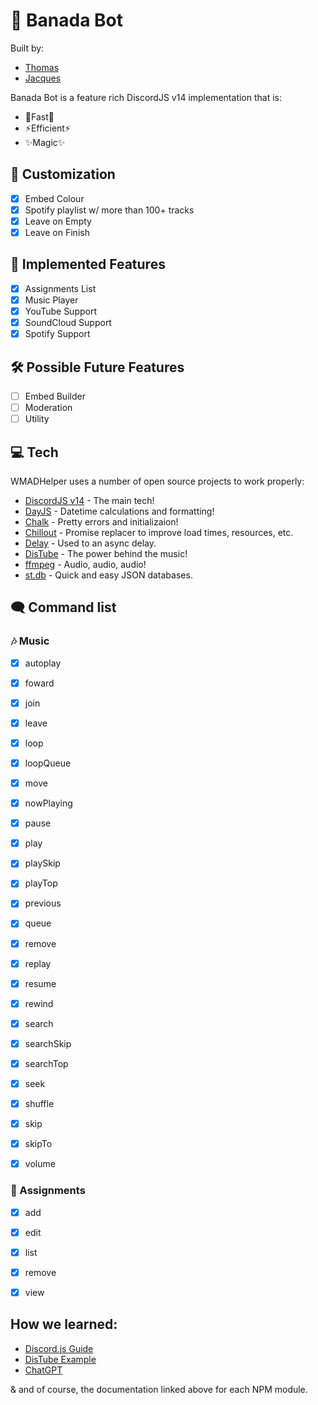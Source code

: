 # 🍁 Banada Bot

Built by:

-   [Thomas]
-   [Jacques]

Banada Bot is a feature rich DiscordJS v14 implementation that is:

-   👟Fast👟
-   ⚡Efficient⚡
-   ✨Magic✨

## 🎨 Customization

- [x] Embed Colour
- [x] Spotify playlist w/ more than 100+ tracks
- [x] Leave on Empty
- [x] Leave on Finish

## 📑 Implemented Features

-   [x] Assignments List
-   [x] Music Player
-   [x] YouTube Support
-   [x] SoundCloud Support
-   [x] Spotify Support

## 🛠️ Possible Future Features

-   [ ] Embed Builder
-   [ ] Moderation
-   [ ] Utility

## 💻 Tech

WMADHelper uses a number of open source projects to work properly:

-   [DiscordJS v14] - The main tech!
-   [DayJS] - Datetime calculations and formatting!
-   [Chalk] - Pretty errors and initializaion!
-   [Chillout] - Promise replacer to improve load times, resources, etc.
-   [Delay] - Used to an async delay.
-   [DisTube] - The power behind the music!
-   [ffmpeg] - Audio, audio, audio!
-   [st.db] - Quick and easy JSON databases.

## 🗨️ Command list

### 🎶 Music

-   [x] autoplay
-   [x] foward
-   [x] join
-   [x] leave
-   [x] loop
-   [x] loopQueue
-   [x] move
-   [x] nowPlaying
-   [x] pause
-   [x] play
-   [x] playSkip
-   [x] playTop
-   [x] previous
-   [x] queue
-   [x] remove
-   [x] replay
-   [x] resume
-   [x] rewind
-   [x] search
-   [x] searchSkip
-   [x] searchTop
-   [x] seek
-   [x] shuffle
-   [x] skip
-   [x] skipTo
-   [x] volume


### 📝 Assignments

-   [x] add
-   [x] edit
-   [x] list
-   [x] remove
-   [x] view


## How we learned:

- [Discord.js Guide]
- [DisTube Example]
- [ChatGPT]

& and of course, the documentation linked above for each NPM module.


[//]: #
[thomas]: https://github.com/thomasgraham18
[jacques]: https://github.com/jacques-jd
[git-repo-url]: https://github.com/thomasgraham18/AT-Project
[discordjs v14]: https://discord.js.org/#/
[dayjs]: https://day.js.org
[chalk]: https://www.npmjs.com/package/chalk
[chillout]: https://www.npmjs.com/package/chillout
[delay]: https://www.npmjs.com/package/delay
[distube]: https://www.npmjs.com/package/distube
[ffmpeg]: https://ffmpeg.org
[st.db]: https://www.npmjs.com/package/st.db
[Discord.js Guide]: https://discordjs.guide
[DisTube Example]: https://github.com/distubejs/example
[ChatGPT]: https://chat.openai.com/chat
